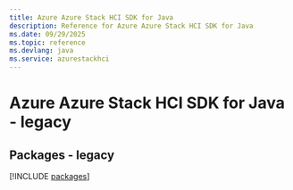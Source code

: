 ```yaml
---
title: Azure Azure Stack HCI SDK for Java
description: Reference for Azure Azure Stack HCI SDK for Java
ms.date: 09/29/2025
ms.topic: reference
ms.devlang: java
ms.service: azurestackhci
---
```

# Azure Azure Stack HCI SDK for Java - legacy
## Packages - legacy
[!INCLUDE [packages](azure-stack-hci-index.md)]